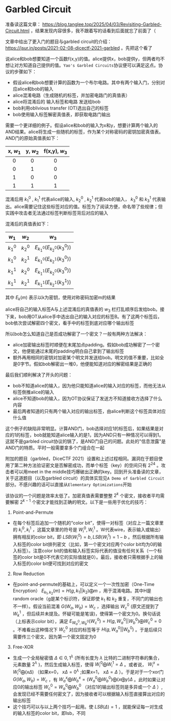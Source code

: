 # Garbled Circuit

准备读这篇文章： https://blog.tanglee.top/2025/04/03/Revisiting-Garbled-Circuit.html ，结果发现内容很多，我不跟着写的话看到后面就忘了前面了（

文章中给出了更入门的题目与garbled circuit的介绍： https://jsur.in/posts/2021-02-08-dicectf-2021-garbled 。先把这个看了

说alice和bob想要知道一个函数f(x,y)的值。alice提供x，bob提供y，但两者均不想让对方知道自己提供的值。`Yao's Garbled Circuits`协议便可以满足这点。协议的步骤如下：
- 假设alice和bob想要计算的函数为一个布尔电路。其中有两个输入门，分别对应alice和bob的输入
- alice混淆电路（生成随机的标签，并加密电路门的真值表）
- alice将混淆后的 输入标签和电路 发送给bob
- bob利用oblivious transfer (OT)选出自己的标签
- bob使用输入标签解密真值表，即获取电路门输出

需要一个更详细的例子。假设alice和bob的输入为x和y，想要计算两个输入的AND结果。alice将生成一些随机的标签，作为某个对称密码的密钥加密真值表。AND门的原始真值表如下：

|x, $w_1$ |y, $w_2$ |f(x,y), $w_3$ |
|:-:|:-:|:-:|
|0|0|0|
|0|1|0|
|1|0|0|
|1|1|1|

混淆后用 $k_1^0$ , $k_1^1$ 代表alice的输入, $k_2^0$ , $k_2^1$ 代表bob的输入， $k_3^0$ 和 $k_3^1$ 代表输出。alice需要记住这些标签对应的值。标签为了阅读方便，命名带了些规律；但实践中攻击者无法通过标签判断标签背后对应的输入

混淆后的真值表如下：

| $w_1$ | $w_2$ | $w_3$ |
|:-:|:-:|:-:|
| $k_1^0$ | $k_2^0$ | $E_{k_1^0}(E_{k_2^0}(k_3^0))$ |
| $k_1^0$ | $k_2^1$ | $E_{k_1^0}(E_{k_2^1}(k_3^0))$ |
| $k_1^1$ | $k_2^0$ | $E_{k_1^1}(E_{k_2^0}(k_3^0))$ |
| $k_1^1$ | $k_2^1$ | $E_{k_1^1}(E_{k_2^1}(k_3^1))$ |

其中 $E_k(m)$ 表示以k为密钥，使用对称密码加密m的结果

alice将自己的输入标签A与上述混淆后的真值表的 $w_3$ 栏打乱顺序后发给bob。接下来，bob用OT从alice手中选出自己的输入对应的标签B。有了这两个标签后，bob依次尝试解密四个密文，看手中的标签到底对应哪个输出标签

所以bob怎么知道自己是否成功解密了一个密文？一般有两种方法解决：
- alice加密输出标签时顺便在末尾加点padding。假如bob成功解密了一个密文，他便能通过末尾的padding明白自己拿到了输出标签
- 额外再用相同的密钥对加密某个明文并发送给bob。明文的值不重要，比如全是0字节。假如bob解密出一堆0，他便能知道对应的解密结果是正确的

最后我们顺利解决了开头的问题：
- bob不知道alice的输入，因为他只能知道alice的输入对应的标签，而他无法从标签倒推alice的输入
- alice不知道bob的输入，因为OT协议保证了发送方不知道接收方选择了什么内容
- 最后两者知道的只有两个输入对应的输出标签，由alice判断这个标签具体对应什么值

这个例子的缺陷非常明显。计算AND门，bob选择对应1的标签后，如果结果是对应的1的标签，bob就能知道alice输入的是1，因为AND只有一种情况可以得到1。这就不是garbled circuit协议的锅了，是AND门自己的问题。此处的"信息泄露"是AND门的特质。平时一般需要拿多个门组合在一起

附加的题目（garbled，DiceCTF 2021）设置和上述过程相同。漏洞在于题目使用了第二种方法验证密文是否解密成功，而单个标签（key）的空间只有 $2^{24}$ 。攻击者可以用meet in the middle技巧爆破出正确的key。回到开头准备读的文章，关于这道题目（以及garbled circuit）的具体实现见`A Demo of Garbled Circuit`部分。不感兴趣的话可以直接从`Elementary Optimizations`开始

该协议的一个问题是效率太低了。加密真值表需要整整 $2^k$ 个密文，接收者平均需要解密 $2^{k-1}$ 个密文才能找到正确的明文。以下是一些用于优化的技巧：

1. Point-and-Permute
- 在每个标签后追加一个随机的“color bit”，使得一对标签（对应上一篇文章里的 $k_i^0,k_i^1$ ，这篇文章里的符号是 $W_i^0,W_i^1$ 。W代表wire，表示输入或输出）拥有相反的color bit，即 $LSB(W_i^0)=b,LSB(W_i^1)=1-b$ 。然后根据所有输入标签的color bit排列密文（比如，第一个密文对应两个color bit均为0的输入标签）。注意color bit的值和输入标签实际代表的值没有任何关系（一个标签的color bit是0不代表它的实际值就是0）。最后，接收者只需根据手上的输入标签的color bit便可找到对应的密文
2. Row Reduction
- 在point-and-permute的基础上，可以定义一个一次性加密（One-Time Encryption） $E_{k_1,k_2}(m)=H(g,k_1||k_2)\bigoplus m$ ，用于混淆电路。其中H是random oracle（g是某个标识符，保证即使 $k_1$ 和 $k_2$ 重复，不同门的输出也不一样）。假设当前混淆 $G(W_a,W_b)=W_c$ ，选择输出 $W_c^0$ (原文还提到了 $W_k^1$ ，但后续并未提及。怀疑可能是笔误)，使得第一个密文为0。换句话说（上标表示color bit），满足 $E_{W_a^0,W_b^0}(W_c^0)=H(g,W_a^0||W_b^0)\bigoplus W_c^0=0$ 。不难看出这种情况下 $W_c^0$ 对应的标签等于 $H(g,W_a^0||W_b^0)$ 。于是后续只需要传三个密文，因为第一个密文固定为0
3. Free-XOR
- 生成一个全局秘密值 $\Delta\in 0,1^{\lambda}$ (所有长度为 $\lambda$ 比特的二进制字符串的集合，元素数量 $2^{\lambda}$ )，然后生成输入标签，使得 $W_i^0\bigoplus W_i^1=\Delta$ 。或者说， $W_i^x=W_i^0\bigoplus(x\Delta)$ （如果x=0， $x\Delta=0^{\lambda}$ ;如果x=1， $x\Delta=\Delta$ ）。于是对于一个xor门 $G(W_a,W_b)=W_c$ ，有 $W_a^x\bigoplus W_b^x=(W_a^0\bigoplus W_b^0)\bigoplus(x\bigoplus y)\Delta$ 。此时如果让对应0的输出标签 $W_c^0=W_a^0\bigoplus W_b^0$ （对应1的输出标签则是多异或一个 $\Delta$ ）,会发现已经不需要任何密文了，因为接收者可以根据输入标签直接算出对应的输出标签
- 这个技巧可以与以上两个技巧一起用。使 $LSB(\Delta)=1$ ，就能保证每一对生成的输入标签的color bit，即lsb，不同